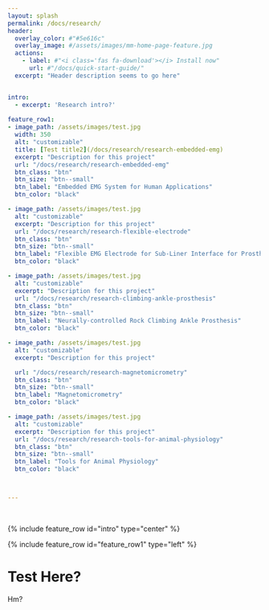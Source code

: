 ```yaml
---
layout: splash
permalink: /docs/research/
header:
  overlay_color: #"#5e616c"
  overlay_image: #/assets/images/mm-home-page-feature.jpg
  actions:
    - label: #"<i class='fas fa-download'></i> Install now"
      url: #"/docs/quick-start-guide/"
  excerpt: "Header description seems to go here"


intro: 
  - excerpt: 'Research intro?'
  
feature_row1:
- image_path: /assets/images/test.jpg
  width: 350
  alt: "customizable"
  title: [Test title2](/docs/research/research-embedded-emg)
  excerpt: "Description for this project"
  url: "/docs/research/research-embedded-emg" 
  btn_class: "btn"
  btn_size: "btn--small"
  btn_label: "Embedded EMG System for Human Applications"
  btn_color: "black"

- image_path: /assets/images/test.jpg
  alt: "customizable"
  excerpt: "Description for this project"
  url: "/docs/research/research-flexible-electrode" 
  btn_class: "btn"
  btn_size: "btn--small"
  btn_label: "Flexible EMG Electrode for Sub-Liner Interface for Prosthesis"
  btn_color: "black"

- image_path: /assets/images/test.jpg
  alt: "customizable"
  excerpt: "Description for this project"
  url: "/docs/research/research-climbing-ankle-prosthesis" 
  btn_class: "btn"
  btn_size: "btn--small"
  btn_label: "Neurally-controlled Rock Climbing Ankle Prosthesis"
  btn_color: "black"

- image_path: /assets/images/test.jpg
  alt: "customizable"
  excerpt: "Description for this project"

  url: "/docs/research/research-magnetomicrometry" 
  btn_class: "btn"
  btn_size: "btn--small"
  btn_label: "Magnetomicrometry"
  btn_color: "black"

- image_path: /assets/images/test.jpg
  alt: "customizable"
  excerpt: "Description for this project"
  url: "/docs/research/research-tools-for-animal-physiology" 
  btn_class: "btn"
  btn_size: "btn--small"
  btn_label: "Tools for Animal Physiology"
  btn_color: "black"



---
```


<!-- https://github.com/mmistakes/minimal-mistakes/blob/master/docs/_pages/home.md -->
<br />


{% include feature_row id="intro" type="center" %}

{% include feature_row id="feature_row1" type="left" %}

# Test Here?
Hm?
<!-- {% include feature_row id="feature_row2" type="left" %}

{% include feature_row id="feature_row3" type="left" %}

{% include feature_row id="feature_row4" type="left" %} -->

<!-- {% include feature_row id="feature_row5" type="right" %} -->